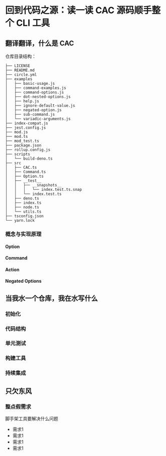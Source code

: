 # 回到代码之源：读一读 CAC 源码顺手整个 CLI 工具

## 翻译翻译，什么是 CAC

仓库目录结构：

```
├── LICENSE
├── README.md
├── circle.yml
├── examples
│   ├── basic-usage.js
│   ├── command-examples.js
│   ├── command-options.js
│   ├── dot-nested-options.js
│   ├── help.js
│   ├── ignore-default-value.js
│   ├── negated-option.js
│   ├── sub-command.js
│   └── variadic-arguments.js
├── index-compat.js
├── jest.config.js
├── mod.js
├── mod.ts
├── mod_test.ts
├── package.json
├── rollup.config.js
├── scripts
│   └── build-deno.ts
├── src
│   ├── CAC.ts
│   ├── Command.ts
│   ├── Option.ts
│   ├── __test__
│   │   ├── __snapshots__
│   │   │   └── index.test.ts.snap
│   │   └── index.test.ts
│   ├── deno.ts
│   ├── index.ts
│   ├── node.ts
│   └── utils.ts
├── tsconfig.json
└── yarn.lock
```

### 概念与实现原理

#### Option

#### Command

#### Action

#### Negated Options

## 当我水一个仓库，我在水写什么

### 初始化

### 代码结构

### 单元测试

### 构建工具

### 持续集成

## 只欠东风

### 整点~~假~~需求

脚手架工具要解决什么问题

- 需求1
- 需求1
- 需求1
- 需求1

